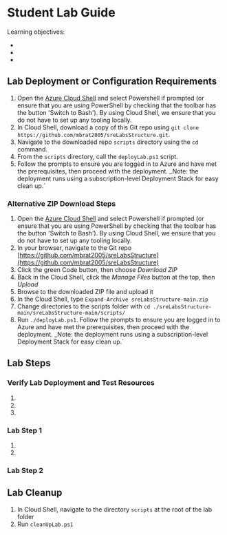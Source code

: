 # Student Lab Guide

<lab description>

Learning objectives:

* <objective>
* <objective>
* <objective>

## Lab Deployment or Configuration Requirements

1. Open the [Azure Cloud Shell](https://shell.azure.com) and select Powershell if prompted (or ensure that you are using PowerShell by checking that the toolbar has the button 'Switch to Bash'). By using Cloud Shell, we ensure that you do not have to set up any tooling locally.
1. In Cloud Shell, download a copy of this Git repo using `git clone https://github.com/mbrat2005/sreLabsStructure.git`. 
1. Navigate to the downloaded repo `scripts` directory using the `cd` command.
1. From the `scripts` directory, call the `deployLab.ps1` script.
1. Follow the prompts to ensure you are logged in to Azure and have met the prerequisites, then proceed with the deployment. _Note: the deployment runs using a subscription-level Deployment Stack for easy clean up.`

### Alternative ZIP Download Steps

1. Open the [Azure Cloud Shell](https://shell.azure.com) and select Powershell if prompted (or ensure that you are using PowerShell by checking that the toolbar has the button 'Switch to Bash'). By using Cloud Shell, we ensure that you do not have to set up any tooling locally.
1. In your browser, navigate to the Git repo [https://github.com/mbrat2005/sreLabsStructure](https://github.com/mbrat2005/sreLabsStructure)
1. Click the green Code button, then choose _Download ZIP_
1. Back in the Cloud Shell, click the _Manage Files_ button at the top, then _Upload_
1. Browse to the downloaded ZIP file and upload it
1. In the Cloud Shell, type `Expand-Archive sreLabsStructure-main.zip`
1. Change directories to the scripts folder with `cd ./sreLabsStructure-main/sreLabsStructure-main/scripts/`
1. Run `./deployLab.ps1`. Follow the prompts to ensure you are logged in to Azure and have met the prerequisites, then proceed with the deployment. _Note: the deployment runs using a subscription-level Deployment Stack for easy clean up.`

## Lab Steps

### Verify Lab Deployment and Test Resources

1. <verify step>
1. <verify step>
1. <test step>

### Lab Step 1

1.
1.

### Lab Step 2

## Lab Cleanup

1. In Cloud Shell, navigate to the directory `scripts` at the root of the lab folder
1. Run `cleanUpLab.ps1`
